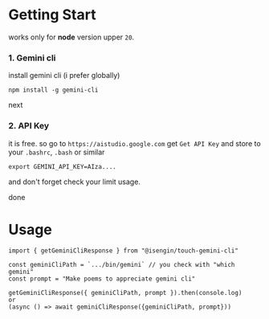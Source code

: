 
# Getting Start
works only for **node** version upper `20`.

### 1. Gemini cli
install gemini cli (i prefer globally)
```
npm install -g gemini-cli
```

next

### 2. API Key
it is free. so go to `https://aistudio.google.com` get `Get API Key` and store to your `.bashrc`, `.bash` or similar
```
export GEMINI_API_KEY=AIza....
```
and don't forget check your limit usage.

done

# Usage

```
import { getGeminiCliResponse } from "@isengin/touch-gemini-cli"

const geminiCliPath = `.../bin/gemini` // you check with "which gemini"
const prompt = "Make poems to appreciate gemini cli"

getGeminiCliResponse({ geminiCliPath, prompt }).then(console.log)
or 
(async () => await geminiCliResponse({geminiCliPath, prompt}))
```
